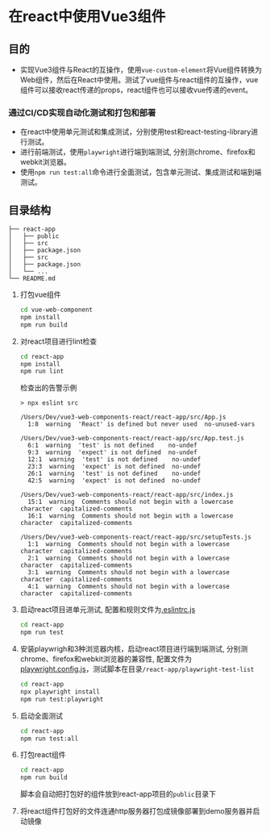# 在react中使用Vue3组件

## 目的

- 实现Vue3组件与React的互操作，使用`vue-custom-element`将Vue组件转换为Web组件，然后在React中使用。测试了vue组件与react组件的互操作，vue组件可以接收react传递的props，react组件也可以接收vue传递的event。
### 通过CI/CD实现自动化测试和打包和部署

- 在react中使用单元测试和集成测试，分别使用test和react-testing-library进行测试。
- 进行前端测试，使用`playwright`进行端到端测试, 分别测chrome、firefox和webkit浏览器。
- 使用`npm run test:all`命令进行全面测试，包含单元测试、集成测试和端到端测试。

## 目录结构
```
├── react-app
│   ├── public
│   ├── src
│   ├── package.json
│   ├── src             
│   ├── package.json
│   └── ...
└── README.md
```

1. 打包vue组件

   ```bash
   cd vue-web-component
   npm install
   npm run build
   ```

1. 对react项目进行lint检查
      ```bash
      cd react-app
      npm install
      npm run lint 
      ```
      检查出的告警示例
      ```
      > npx eslint src

      /Users/Dev/vue3-web-components-react/react-app/src/App.js
        1:8  warning  'React' is defined but never used  no-unused-vars

      /Users/Dev/vue3-web-components-react/react-app/src/App.test.js
        6:1  warning  'test' is not defined    no-undef
        9:3  warning  'expect' is not defined  no-undef
        12:1  warning  'test' is not defined    no-undef
        23:3  warning  'expect' is not defined  no-undef
        26:1  warning  'test' is not defined    no-undef
        42:5  warning  'expect' is not defined  no-undef

      /Users/Dev/vue3-web-components-react/react-app/src/index.js
        15:1  warning  Comments should not begin with a lowercase character  capitalized-comments
        16:1  warning  Comments should not begin with a lowercase character  capitalized-comments

      /Users/Dev/vue3-web-components-react/react-app/src/setupTests.js
        1:1  warning  Comments should not begin with a lowercase character  capitalized-comments
        2:1  warning  Comments should not begin with a lowercase character  capitalized-comments
        3:1  warning  Comments should not begin with a lowercase character  capitalized-comments
        4:1  warning  Comments should not begin with a lowercase character  capitalized-comments
      ```

1. 启动react项目进单元测试, 配置和规则文件为[.eslintrc.js](/react-app/.eslintrc.js)
      ```bash
      cd react-app
      npm run test
      ```

1. 安装playwrigh和3种浏览器内核，启动react项目进行端到端测试, 分别测chrome、firefox和webkit浏览器的兼容性, 配置文件为[playwright.config.js](/react-app/playwright.config.js)，测试脚本在目录```/react-app/playwright-test-list```
      ```bash
      cd react-app
      npx playwright install
      npm run test:playwright 
      ```

1. 启动全面测试
      ```bash
      cd react-app
      npm run test:all
      ```

1. 打包react组件
      ```bash
      cd react-app
      npm run build 
      ```
      脚本会自动把打包好的组件放到react-app项目的`public`目录下

1. 将react组件打包好的文件连通http服务器打包成镜像部署到demo服务器并启动镜像
